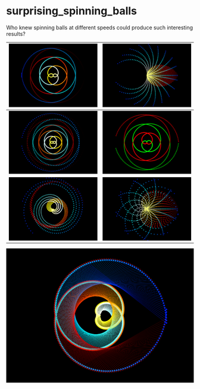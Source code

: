 # surprising_spinning_balls
Who knew spinning balls at different speeds could produce such interesting results?

| ![](output/cool_picture0862.png)  | ![](output/cool_picture0869.png)  |
| ------------- | ------------- |
| ![](output/cool_picture1608.png)  | ![](output/cool_picture0932.png)  |
| ![](output/cool_picture1137.png)  | ![](output/cool_picture2155.png)  |

 ![](output/cool_picture0475.png)

[comment]: <> (![]&#40;output/cool_picture0440.png&#41;)



[comment]: <> (![]&#40;output/cool_picture0862.png&#41;)







